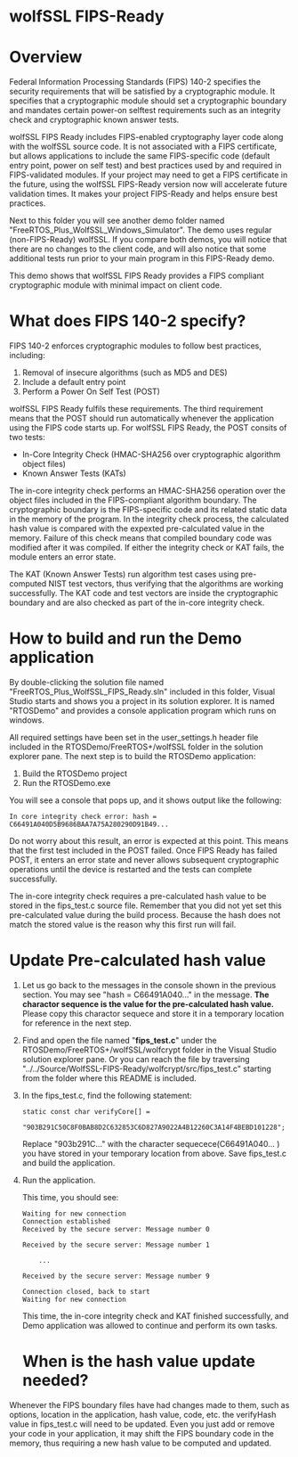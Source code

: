 #  wolfSSL FIPS-Ready

# Overview
Federal Information Processing Standards (FIPS) 140-2 specifies the security requirements that will be satisfied by a cryptographic module. It specifies that a cryptographic module should set a cryptographic boundary and mandates certain power-on selftest requirements such as an integrity check and cryptographic known answer tests.

wolfSSL FIPS Ready includes FIPS-enabled cryptography layer code along with the wolfSSL source code. It is not associated with a FIPS certificate, but allows applications to include the same FIPS-specific code (default entry point, power on self test) and best practices used by and required in FIPS-validated modules. If your project may need to get a FIPS certificate in the future, using the wolfSSL FIPS-Ready version now will accelerate future validation times. It makes your project FIPS-Ready and helps ensure best practices.

Next to this folder you will see another demo folder named "FreeRTOS_Plus_WolfSSL_Windows_Simulator". The demo uses regular (non-FIPS-Ready) wolfSSL. If you compare both demos, you will notice that there are no changes to the client code, and will also notice that some additional tests run prior to your main program in this FIPS-Ready demo.

This demo shows that wolfSSL FIPS Ready provides a FIPS compliant cryptographic module with minimal impact on client code. 

# What does FIPS 140-2 specify?

FIPS 140-2 enforces cryptographic modules to follow best practices, including:

1. Removal of insecure algorithms (such as MD5 and DES)
2. Include a default entry point
3. Perform a Power On Self Test (POST)

wolfSSL FIPS Ready fulfils these requirements. The third requirement means that the POST should run automatically whenever the application using the FIPS code starts up. For wolfSSL FIPS Ready, the POST consits of two tests: 

- In-Core Integrity Check (HMAC-SHA256 over cryptographic algorithm object files)
- Known Answer Tests (KATs)

The in-core integrity check performs an HMAC-SHA256 operation over the object files included in the FIPS-compliant algorithm boundary. The cryptographic boundary is the FIPS-specific code and its related static data in the memory of the program. In the integrity check process, the calculated hash value is compared with the expexted pre-calculated value in the memory. Failure of this check means that compiled boundary code was modified after it was compiled. If either the integrity check or KAT fails, the module enters an error state.

The KAT (Known Answer Tests) run algorithm test cases using pre-computed NIST test vectors, thus verifying that the algorithms are working successfully. The KAT code and test vectors are inside the cryptographic boundary and are also checked as part of the in-core integrity check.

# How to build and run the Demo application

By double-clicking the solution file named "FreeRTOS_Plus_WolfSSL_FIPS_Ready.sln" included in this folder, Visual Studio starts and shows you a project in its solution explorer. It is named "RTOSDemo" and provides a console application program which runs on windows. 

All required settings have been set in the user_settings.h header file included in the RTOSDemo/FreeRTOS+/wolfSSL folder in the solution explorer pane. The next step is to build the RTOSDemo application:

1. Build the RTOSDemo project
2. Run the RTOSDemo.exe 

You will see a console that pops up, and it shows output like the following:

```
In core integrity check error: hash = C66491A040D5B9686BAA7A75A280290D91B49...
```

Do not worry about this result, an error is expected at this point. This means that the first test included in the POST failed. Once FIPS Ready has failed POST, it enters an error state and never allows subsequent cryptographic operations until the device is restarted and the tests can complete successfully. 

The in-core integrity check requires a pre-calculated hash value to be stored in the fips_test.c source file. Remember that you did not yet set this pre-calculated value during the build process. Because the hash does not match the stored value is the reason why this first run will fail.

# Update Pre-calculated hash value

1. Let us go back to the messages in the console shown in the previous section. You may see "hash = C66491A040..." in the message. **The charactor sequence is the value for the pre-calculated hash value.** Please copy this charactor sequece and store it in a temporary location for reference in the next step.

2. Find and open the file named "**fips_test.c**" under the RTOSDemo/FreeRTOS+/wolfSSL/wolfcrypt folder in the Visual Studio solution explorer pane. Or you can reach the file by traversing "../../Source/WolfSSL-FIPS-Ready/wolfcrypt/src/fips_test.c" starting from the folder where this README is included.

3. In the fips_test.c, find the following statement: 

    ```
    static const char verifyCore[] =
        "903B291C50C8F0BAB8D2C632853C6D827A9022A4B12260C3A14F4BEBD101228";
    ```

    Replace "903b291C..." with the character sequecece(C66491A040... ) you have stored in your temporary location from above. Save fips_test.c and build the application.

4. Run the application.

    This time, you should see:

    ```
    Waiting for new connection
    Connection established
    Received by the secure server: Message number 0

    Received by the secure server: Message number 1
    
        ...
    
    Received by the secure server: Message number 9

    Connection closed, back to start
    Waiting for new connection
    ```

    This time, the in-core integrity check and KAT finished successfully, and Demo application was allowed to continue and perform its own tasks.

    # When is the hash value update needed? 

Whenever the FIPS boundary files have had changes made to them, such as options, location in the application, hash value, code, etc. the verifyHash value in fips_test.c will need to be updated. Even you just add or remove your code in your application, it may shift the FIPS boundary code in the memory, thus requiring a new hash value to be computed and updated.
